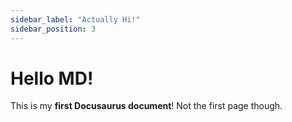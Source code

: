 ```yaml
---
sidebar_label: "Actually Hi!"
sidebar_position: 3
---
```


# Hello MD!

This is my **first Docusaurus document**! Not the first page though.
